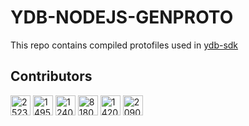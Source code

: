 # YDB-NODEJS-GENPROTO
This repo contains compiled protofiles used in [ydb-sdk](https://github.com/ydb-platform/ydb-nodejs-sdk)

## Contributors
 <a href="https://github.com/zeruk"><img src="https://avatars.githubusercontent.com/u/25231381?v=4" width="32" height="32" alt="25231381"></a>  <a href="https://github.com/Zork33"><img src="https://avatars.githubusercontent.com/u/149560?v=4" width="32" height="32" alt="149560"></a>  <a href="https://github.com/tsufiev"><img src="https://avatars.githubusercontent.com/u/1240006?v=4" width="32" height="32" alt="1240006"></a>  <a href="https://github.com/alexv-smirnov"><img src="https://avatars.githubusercontent.com/u/81806911?v=4" width="32" height="32" alt="81806911"></a>  <a href="https://github.com/asmyasnikov"><img src="https://avatars.githubusercontent.com/u/14202262?v=4" width="32" height="32" alt="14202262"></a>  <a href="https://github.com/joshuan"><img src="https://avatars.githubusercontent.com/u/2090702?v=4" width="32" height="32" alt="2090702"></a> 
